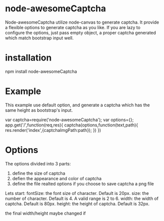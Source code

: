 # node-awesomeCaptcha
Node-awesomeCaptcha utilize node-canvas to generate captcha. It provide a flexible options to generate captcha as you like. If you are lazy to configure the options, just pass empty object, a proper captcha generated  which match bootstrap input well. 
# installation
npm install node-awesomeCaptcha
# Example
This example use default option, and generate a captcha which has the same height as bootstrap's input.

var captcha=require('node-awesomeCaptcha');
var options={};
app.get('/',function(req,res){
  captcha(options,function(text,path){
    res.render('index',{captchaImgPath:path});
  })
})
# Options
The options divided into 3 parts:
1.  define the size of captcha
2.  defien the appearance and color of captcha
3.  define the file realted options if you choose to save captcha a png file

Lets start:
fontSize: the font size of character. Default is 20px.
size: the number of character. Default is 4. A valid range is 2 to 6.
width: the width of captcha. Default is 80px.
height: the height of captcha. Default is 32px.

the final width/height maybe changed if 
